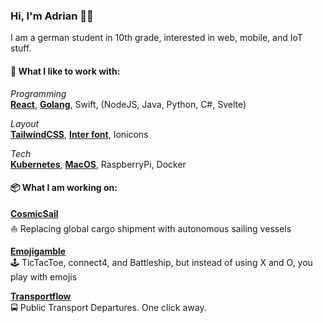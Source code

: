 ### Hi, I'm Adrian 👋🏻
I am a german student in 10th grade, interested in web, mobile, and IoT stuff.

#### 💙 What I like to work with:
*Programming*<br>
**[React](https://reactjs.org)**, **[Golang](https://golang.org)**, Swift, (NodeJS, Java, Python, C#, Svelte)

*Layout*<br>
**[TailwindCSS](https://tailwindcss.com)**, **[Inter font](https://rsms.me/inter/)**, Ionicons

*Tech*<br>
**[Kubernetes](https://kubernetes.io)**, **[MacOS](https://www.apple.com/macos/)**, RaspberryPi, Docker

#### 📦 What I am working on:

**[CosmicSail](https://github.com/Adwirawien/CosmicSail)**<br>
⛵️ Replacing global cargo shipment with autonomous sailing vessels

**[Emojigamble](https://github.com/Emojigamble)**<br>
🕹 TicTacToe, connect4, and Battleship, but instead of using X and O, you play with emojis

**[Transportflow](https://github.com/Transportflow/Transportflow-Web)**<br>
🚍 Public Transport Departures. One click away.
